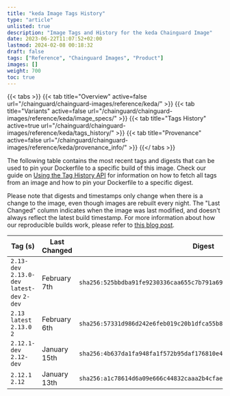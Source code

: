 ```yaml
---
title: "keda Image Tags History"
type: "article"
unlisted: true
description: "Image Tags and History for the keda Chainguard Image"
date: 2023-06-22T11:07:52+02:00
lastmod: 2024-02-08 00:18:32
draft: false
tags: ["Reference", "Chainguard Images", "Product"]
images: []
weight: 700
toc: true
---
```


{{< tabs >}}
{{< tab title="Overview" active=false url="/chainguard/chainguard-images/reference/keda/" >}}
{{< tab title="Variants" active=false url="/chainguard/chainguard-images/reference/keda/image_specs/" >}}
{{< tab title="Tags History" active=true url="/chainguard/chainguard-images/reference/keda/tags_history/" >}}
{{< tab title="Provenance" active=false url="/chainguard/chainguard-images/reference/keda/provenance_info/" >}}
{{</ tabs >}}

The following table contains the most recent tags and digests that can be used to pin your Dockerfile to a specific build of this image. Check our guide on [Using the Tag History API](/chainguard/chainguard-images/using-the-tag-history-api/) for information on how to fetch all tags from an image and how to pin your Dockerfile to a specific digest.

Please note that digests and timestamps only change when there is a change to the image, even though images are rebuilt every night. The "Last Changed" column indicates when the image was last modified, and doesn't always reflect the latest build timestamp. For more information about how our reproducible builds work, please refer to [this blog post](https://www.chainguard.dev/unchained/reproducing-chainguards-reproducible-image-builds).

| Tag (s)                                       | Last Changed | Digest                                                                    |
|-----------------------------------------------|--------------|---------------------------------------------------------------------------|
|  `2.13-dev` `2.13.0-dev` `latest-dev` `2-dev` | February 7th | `sha256:525bbdba91fe9230336caa655c7b791a69c169b0952c4a4968c88202af89e783` |
|  `2.13` `latest` `2.13.0` `2`                 | February 6th | `sha256:57331d986d242e6feb019c20b1dfca55b80125030b8a72ed7dca633eb679fd74` |
|  `2.12.1-dev` `2.12-dev`                      | January 15th | `sha256:4b637da1fa948fa1f572b95daf176810e4e9857a521511c7da99a4627ef625b1` |
|  `2.12.1` `2.12`                              | January 13th | `sha256:a1c78614d6a09e666c44832caaa2b4cfae22215d711425ff4efce7553211d1ef` |

